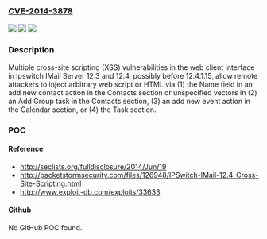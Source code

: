 ### [CVE-2014-3878](https://cve.mitre.org/cgi-bin/cvename.cgi?name=CVE-2014-3878)
![](https://img.shields.io/static/v1?label=Product&message=n%2Fa&color=blue)
![](https://img.shields.io/static/v1?label=Version&message=n%2Fa&color=blue)
![](https://img.shields.io/static/v1?label=Vulnerability&message=n%2Fa&color=brighgreen)

### Description

Multiple cross-site scripting (XSS) vulnerabilities in the web client interface in Ipswitch IMail Server 12.3 and 12.4, possibly before 12.4.1.15, allow remote attackers to inject arbitrary web script or HTML via (1) the Name field in an add new contact action in the Contacts section or unspecified vectors in (2) an Add Group task in the Contacts section, (3) an add new event action in the Calendar section, or (4) the Task section.

### POC

#### Reference
- http://seclists.org/fulldisclosure/2014/Jun/19
- http://packetstormsecurity.com/files/126948/IPSwitch-IMail-12.4-Cross-Site-Scripting.html
- http://www.exploit-db.com/exploits/33633

#### Github
No GitHub POC found.

